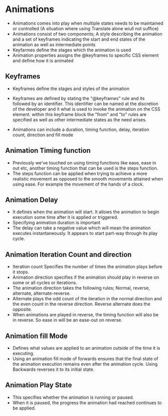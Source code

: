 # Animations
- Animations comes into play when multiple states needs to be maintained or controlled (A situation where using Translate alone wiull not suffice)
- Animations consist of two components; A style describing the animation and a set of keyframes indicating the start and end states of the animation as well as intermediate points
- Keyfarmes define the stages which the animation is used
- Animation properties assigns the @keyframes to specific CSS element and define how it is animated 

## Keyframes
- Keyframes define the stages and styles of the animation
- Keyframes are defined by stating the "@keyframes" rule and its followed by an identifier. This identifier can be named at the discretion of the developer and it what is used to invoke the animation on the CSS element. within this keyframe block the "from" and "to" rules are specified as well as other intermediate states as the need arises.

- Animations can include a duration, timing function, delay, iteration count, direction and fill mode

## Animation Timing function
- Previously we've touched on using timing functions like ease, ease in out etc, another timing function that can be used is the steps function.
- The steps function can be applied when trying to achieve a more realistic movement as opposed to the smooth movements attained when using ease. For example the movement of the hands of a clock. 

## Animation Delay
- It defines when the animation will start. It allows the animation to begin execution some time after it is applied or triggered.
- Specifying animation duration is important
- The delay can take a negative value which will mean the animation executes instantaneously. It appears to start part-way through its play cycle.

## Animation Iteration Count and direction
- Iteration count Specifies the number of times the animation plays before it stops.
- Animation direction specifies if the animation should play in reverse on some or all cycles or iterations.
- The animation direction takes the following rules; Normal, reverse, alternate, alternate-reverse.
- Alternate plays the odd count of the iteration in the normal direction and the even count in the reverse direction. Reverse alternate does the opposite.
- When animations are played in reverse, the timing function will also be in reverse. So ease in will be an ease-out on reverse.

## Animation fill Mode
- Defines what values are applied to an animation outside of the time it is executing.
- Using an animation fill mode of forwards ensures that the final state of the animation execution remains even after the animation cycle. Using Backwards reverses it to its initial state.

## Animation Play State
- This specifies whether the animation is running or paused. 
- When it is paused, the progress the animation had reached continues to be applied. 